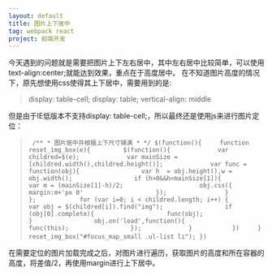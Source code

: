 ```yaml
---
layout: default
title: 图片上下居中
tag: webpack react
project: 前端开发
---
```

今天遇到的问题就是需要把图片上下左右居中，其中左右居中比较简单，可以使用text-align:center;就能达到效果，重点在于高度居中。
在不知道图片高度的情况下，原先想使用css使得其上下居中，需要用到的是:
>display: table-cell;
>display: table;
>vertical-align: middle

但是由于IE低版本不支持display: table-cell;，所以最终还是使用js来进行图片定位：

>` /** * 图片居中并根据上下尺寸铺满 * */
   $(function(){    
      function   reset_img_box(e){        
      $(function(){            
        var childred=$(e);            
        var mainSize = [childred.width(),childred.height()];            
        var func = function(obj){                
          var h  = obj.height(),w = obj.width();                
          if (h>0&&h<mainSize[1]){                    
            var m = (mainSize[1]-h)/2;                    
            obj.css({                        
              margin:m+'px 0'                   
           });               
         }            
      };           
     for (var i=0; i < childred.length; i++) {                
        var obj = $(childred[i]).find("img");                
        if (obj[0].complete){                   
           func(obj);                
        }                
        obj.on('load',function(){                    
          func(this);                
        });            
      }          
    })    
  }    
  reset_img_box("#focus_map_small .ul-list li");
})
` 

在需要定位的图片加载完成之后，对图片进行遍历，获取图片的高度和所在容器的高度，将差值/2，再使用margin进行上下居中。
